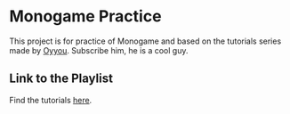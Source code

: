 ﻿# Monogame Practice

This project is for practice of Monogame and based on the tutorials series made by [Oyyou](https://www.youtube.com/channel/UCEXxtHhSvUmz2qcZoWay9kw). Subscribe him, he is a cool guy.

## Link to the Playlist

Find the tutorials [here](https://www.youtube.com/playlist?list=PLV27bZtgVIJqoeHrQq6Mt_S1-Fvq_zzGZ).

